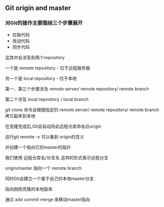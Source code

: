 ## Git origin and master

### 对Git的操作主要围绕三个步骤展开

* 拉取代码
* 改动代码
* 同步代码

这其中会涉及到两个repository

一个是 remote repository - 位于远程服务器

另一个是 local repository - 位于本地

第一、第三个步骤涉及 remote server/ remote repository/ remote branch

第二个涉及 local repository / local branch

git clone 命令会根据指定的 remote server/ remote repository/ remote branch 拷贝副本到本地

在克隆完成后,Git会自动将此远程仓库命名位origin

运行git remote -v 可以看到 origin的含义

并创建一个指向它的master的指针

我们使用 远程仓库名/分支名 这样的形式表示远程分支

origin/master 指向一个 remote branch

同时Git会建立一个属于自己的本地master分支

指向刚刚克隆的本地副本

通过 add commit merge 来移动master指向